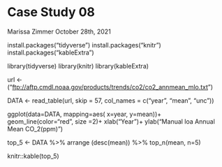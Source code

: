 Case Study 08
================
Marissa Zimmer
October 28th, 2021

install.packages(“tidyverse”) install.packages(“knitr”)
install.packages(“kableExtra”)

library(tidyverse) library(knitr) library(kableExtra)

url \<-
(“<ftp://aftp.cmdl.noaa.gov/products/trends/co2/co2_annmean_mlo.txt>”)

DATA \<- read_table(url, skip = 57, col_names = c(“year”, “mean”,
“unc”))

ggplot(data=DATA, mapping=aes( x=year, y=mean))+ geom_line(color=“red”,
size =2)+ xlab(“Year”)+ ylab(“Manual loa Annual Mean CO_2(ppm)”)

top_5 \<- DATA %>% arrange (desc(mean)) %>% top_n(mean, n=5)

knitr::kable(top_5)
